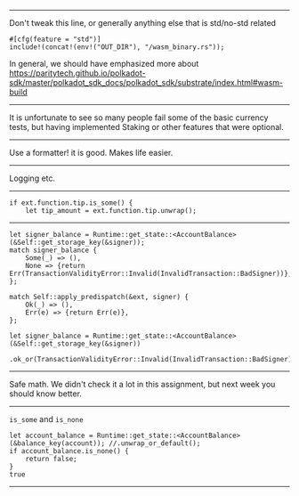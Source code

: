 

---

Don't tweak this line, or generally anything else that is std/no-std related

```
#[cfg(feature = "std")]
include!(concat!(env!("OUT_DIR"), "/wasm_binary.rs"));
```

In general, we should have emphasized more about https://paritytech.github.io/polkadot-sdk/master/polkadot_sdk_docs/polkadot_sdk/substrate/index.html#wasm-build


---

It is unfortunate to see so many people fail some of the basic currency tests, but having implemented Staking or other features that were optional.

---

Use a formatter! it is good. Makes life easier.

---

Logging etc.

---

```
if ext.function.tip.is_some() {
	let tip_amount = ext.function.tip.unwrap();
```

---

```
let signer_balance = Runtime::get_state::<AccountBalance>(&Self::get_storage_key(&signer));
match signer_balance {
	Some(_) => (),
	None => {return Err(TransactionValidityError::Invalid(InvalidTransaction::BadSigner))},
};

match Self::apply_predispatch(&ext, signer) {
	Ok(_) => (),
	Err(e) => {return Err(e)},
};
```

```
let signer_balance = Runtime::get_state::<AccountBalance>(&Self::get_storage_key(&signer))
	.ok_or(TransactionValidityError::Invalid(InvalidTransaction::BadSigner))?;

```

---

Safe math. We didn't check it a lot in this assignment, but next week you should know better.

---

`is_some` and `is_none`

```
let account_balance = Runtime::get_state::<AccountBalance>(&balance_key(account)); //.unwrap_or_default();
if account_balance.is_none() {
	return false;
}
true
```

---

